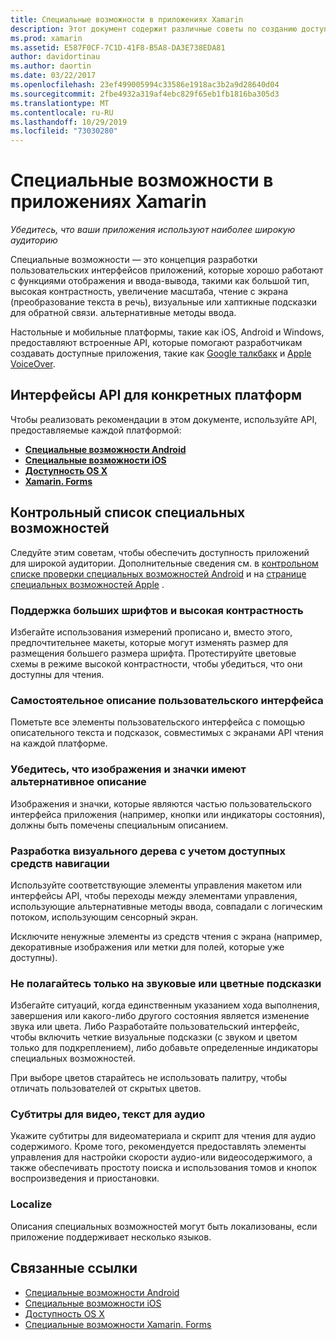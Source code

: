 ```yaml
---
title: Специальные возможности в приложениях Xamarin
description: Этот документ содержит различные советы по созданию доступных приложений. Например, он включает рекомендации по использованию больших шрифтов, высокой контрастности, интерфейсов с самоописанием и т. д.
ms.prod: xamarin
ms.assetid: E587F0CF-7C1D-41F8-B5A8-DA3E738EDA81
author: davidortinau
ms.author: daortin
ms.date: 03/22/2017
ms.openlocfilehash: 23ef499005994c33586e1918ac3b2a9d28640d04
ms.sourcegitcommit: 2fbe4932a319af4ebc829f65eb1fb1816ba305d3
ms.translationtype: MT
ms.contentlocale: ru-RU
ms.lasthandoff: 10/29/2019
ms.locfileid: "73030280"
---
```

# <a name="accessibility-in-xamarin-apps"></a>Специальные возможности в приложениях Xamarin

_Убедитесь, что ваши приложения используют наиболее широкую аудиторию_

Специальные возможности — это концепция разработки пользовательских интерфейсов приложений, которые хорошо работают с функциями отображения и ввода-вывода, такими как большой тип, высокая контрастность, увеличение масштаба, чтение с экрана (преобразование текста в речь), визуальные или хаптикные подсказки для обратной связи. альтернативные методы ввода.

Настольные и мобильные платформы, такие как iOS, Android и Windows, предоставляют встроенные API, которые помогают разработчикам создавать доступные приложения, такие как [Google талкбакк](https://play.google.com/store/apps/details?id=com.google.android.marvin.talkback) и [Apple VoiceOver](https://www.apple.com/accessibility/ios/voiceover/).

## <a name="platform-specific-apis"></a>Интерфейсы API для конкретных платформ

Чтобы реализовать рекомендации в этом документе, используйте API, предоставляемые каждой платформой:

- [**Специальные возможности Android**](~/android/app-fundamentals/accessibility.md)
- [**Специальные возможности iOS**](~/ios/app-fundamentals/accessibility.md)
- [**Доступность OS X**](~/mac/app-fundamentals/accessibility.md)
- [**Xamarin. Forms**](~/xamarin-forms/app-fundamentals/accessibility/index.md)

<a name="checklist" />

## <a name="accessibility-checklist"></a>Контрольный список специальных возможностей

Следуйте этим советам, чтобы обеспечить доступность приложений для широкой аудитории. Дополнительные сведения см. в [контрольном списке проверки специальных возможностей Android](https://developer.android.com/training/accessibility/testing.html) и на [странице специальных возможностей Apple](https://www.apple.com/accessibility/) .

### <a name="support-large-fonts-and-high-contrast"></a>Поддержка больших шрифтов и высокая контрастность

Избегайте использования измерений прописано и, вместо этого, предпочтительнее макеты, которые могут изменять размер для размещения большего размера шрифта.
Протестируйте цветовые схемы в режиме высокой контрастности, чтобы убедиться, что они доступны для чтения.

### <a name="make-the-user-interface-self-describing"></a>Самостоятельное описание пользовательского интерфейса

Пометьте все элементы пользовательского интерфейса с помощью описательного текста и подсказок, совместимых с экранами API чтения на каждой платформе.

### <a name="ensure-that-images-and-icons-have-an-alternate-text-description"></a>Убедитесь, что изображения и значки имеют альтернативное описание

Изображения и значки, которые являются частью пользовательского интерфейса приложения (например, кнопки или индикаторы состояния), должны быть помечены специальным описанием.

### <a name="design-the-visual-tree-with-accessible-navigation-in-mind"></a>Разработка визуального дерева с учетом доступных средств навигации

Используйте соответствующие элементы управления макетом или интерфейсы API, чтобы переходы между элементами управления, использующие альтернативные методы ввода, совпадали с логическим потоком, использующим сенсорный экран.

Исключите ненужные элементы из средств чтения с экрана (например, декоративные изображения или метки для полей, которые уже доступны).

### <a name="dont-rely-on-audio-or-color-cues-alone"></a>Не полагайтесь только на звуковые или цветные подсказки

Избегайте ситуаций, когда единственным указанием хода выполнения, завершения или какого-либо другого состояния является изменение звука или цвета. Либо Разработайте пользовательский интерфейс, чтобы включить четкие визуальные подсказки (с звуком и цветом только для подкреплением), либо добавьте определенные индикаторы специальных возможностей.

При выборе цветов старайтесь не использовать палитру, чтобы отличать пользователей от скрытых цветов.

### <a name="captioning-for-video-text-for-audio"></a>Субтитры для видео, текст для аудио

Укажите субтитры для видеоматериала и скрипт для чтения для аудио содержимого. Кроме того, рекомендуется предоставлять элементы управления для настройки скорости аудио-или видеосодержимого, а также обеспечивать простоту поиска и использования томов и кнопок воспроизведения и приостановки.

### <a name="localize"></a>Localize

Описания специальных возможностей могут быть локализованы, если приложение поддерживает несколько языков.

## <a name="related-links"></a>Связанные ссылки

- [Специальные возможности Android](~/android/app-fundamentals/accessibility.md)
- [Специальные возможности iOS](~/ios/app-fundamentals/accessibility.md)
- [Доступность OS X](~/mac/app-fundamentals/accessibility.md)
- [Специальные возможности Xamarin. Forms](~/xamarin-forms/app-fundamentals/accessibility/index.md)
